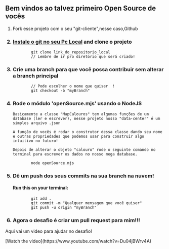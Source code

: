## Bem vindos ao talvez primeiro Open Source de vocês
<ol>
    <li>Fork esse projeto com o seu "git-cliente",nesse caso,Github</li>
    
    
### <li><a href="https://www.google.com/search?q=git" target="_blank">Instale o git no seu Pc Local</a> and clone o projeto</li>
```
        git clone link_do_repositorio_local 
        // Lembre de ir pro diretório que será criado!
```
### <li>Crie uma branch para que você possa contribuir sem alterar a branch principal </li>
```
        // Pode escolher o nome que quiser  !
        git checkout -b "myBranch" 
```
### <li>Rode o módulo 'openSource.mjs' usando o NodeJS</li>
    Basicamente a classe "MapCalouros" tem algumas funções de um database (ler e escrever), nesse projeto nosso "data-center" é um simples arquivo .json

    A função de vocês é rodar o construtor dessa classe dando seu nome e outras propriedades que podemos usar para construir algo intuitivo no futuro!

    Depois de alterar o objeto "calouro" rode o seguinte comando no terminal para escrever os dados no nosso mega database.
```
        node openSource.mjs 
```
### <li>Dê um push dos seus commits na sua branch  na nuvem!</li>
####   <p>Run this on your terminal: </p>
```
        git add .
        git commit -m "Qualquer mensagem que você quiser"
        git push -u origin "myBranch" 
```
###   <li>Agora o desafio é criar um pull request para mim!!!</li>
    
</ol>
<p>Aqui vai um video para ajudar no desafio!</p>
[Watch the video](https://www.youtube.com/watch?v=Du04jBWrv4A)
